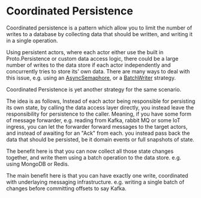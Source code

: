 # Coordinated Persistence

Coordinated persistence is a pattern which allow you to limit the number of writes to a database by collecting data that should be written, and writing it in a single operation.

Using persistent actors, where each actor either use the built in Proto.Persistence or custom data access logic, there could be a large number of writes to the data store if each actor independently and concurrently tries to store its' own data.
There are many ways to deal with this issue, e.g. using an [AsyncSemaphore](async-semaphore.md), or a [BatchWriter](batch-writer.md) strategy.

Coordinated Persistence is yet another strategy for the same scenario.

The idea is as follows,
Instead of each actor being responsible for persisting its own state, by calling the data access layer directly, you instead leave the responsibility for persistence to the caller.
Meaning, if you have some form of message forwarder, e.g. reading from Kafka, rabbit MQ or some IoT ingress, you can let the forwarder forward messages to the target actors, and instead of awaiting for an "Ack" from each.
you instead pass back the data that should be persisted, be it domain events or full snapshots of state.

The benefit here is that you can now collect all those state changes together, and write them using a batch operation to the data store.
e.g. using MongoDB or Redis.

The main benefit here is that you can have exactly one write, coordinated with underlaying messaging infrastructure.
e.g. writing a single batch of changes before committing offsets to say Kafka.
